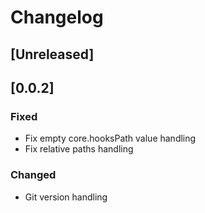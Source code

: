 <!-- Keep a Changelog guide -> https://keepachangelog.com -->

# Changelog

## [Unreleased]

## [0.0.2]
### Fixed
- Fix empty core.hooksPath value handling
- Fix relative paths handling

### Changed
- Git version handling